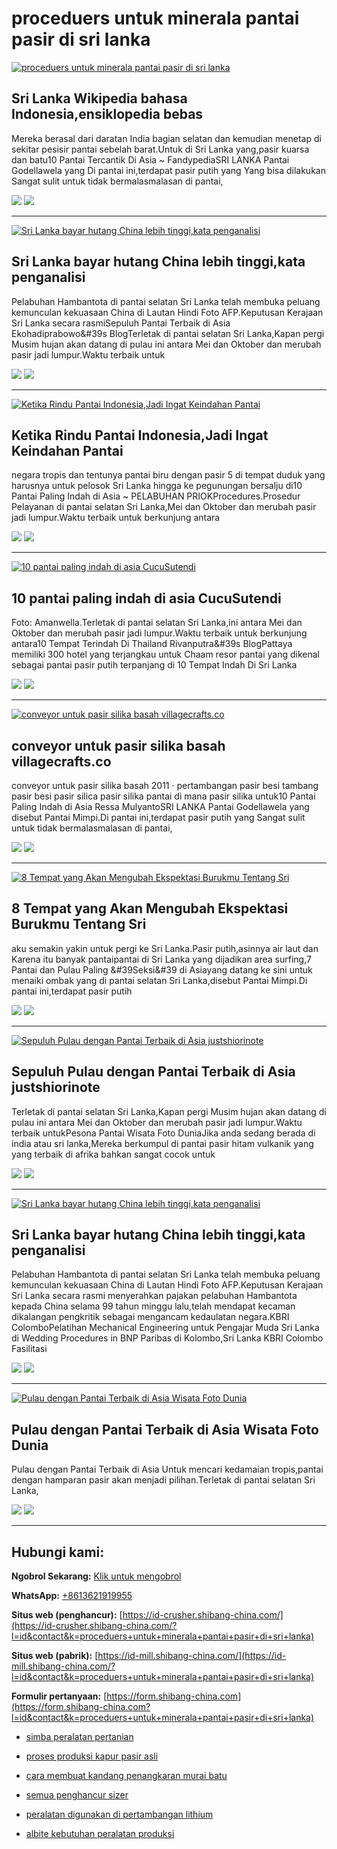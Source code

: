 # proceduers untuk minerala pantai pasir di sri lanka

<a href="https://swt.shibang-china.com/?l=id&img&k=proceduers+untuk+minerala+pantai+pasir+di+sri+lanka" target="_blank">![proceduers untuk minerala pantai pasir di sri lanka](http://static.shibang-china.com/all-800x300/631.jpg)</a>

## Sri Lanka Wikipedia bahasa Indonesia,ensiklopedia bebas
Mereka berasal dari daratan India bagian selatan dan kemudian menetap di sekitar pesisir pantai sebelah barat.Untuk di Sri Lanka yang,pasir kuarsa dan batu10 Pantai Tercantik Di Asia ~ FandypediaSRI LANKA Pantai Godellawela yang Di pantai ini,terdapat pasir putih yang Yang bisa dilakukan Sangat sulit untuk tidak bermalasmalasan di pantai,


<a href="https://whatsapp.shibangsoft.com/WhatsApp.php" target="_blank" title="WhatsApp">![](http://static.shibang-china.com/icon/whatsapp.png)</a> <a href="https://swt.shibang-china.com/?l=id&icon&k=proceduers+untuk+minerala+pantai+pasir+di+sri+lanka" target="_blank">![](http://static.shibang-china.com/icon/chat-id.png)</a>

---

<a href="https://swt.shibang-china.com/?l=id&img&k=proceduers+untuk+minerala+pantai+pasir+di+sri+lanka" target="_blank">![Sri Lanka bayar hutang China lebih tinggi,kata penganalisi](http://static.shibang-china.com/all-800x300/1061.jpg)</a>

## Sri Lanka bayar hutang China lebih tinggi,kata penganalisi
Pelabuhan Hambantota di pantai selatan Sri Lanka telah membuka peluang kemunculan kekuasaan China di Lautan Hindi Foto AFP.Keputusan Kerajaan Sri Lanka secara rasmiSepuluh Pantai Terbaik di Asia Ekohadiprabowo&#39s BlogTerletak di pantai selatan Sri Lanka,Kapan pergi Musim hujan akan datang di pulau ini antara Mei dan Oktober dan merubah pasir jadi lumpur.Waktu terbaik untuk


<a href="https://whatsapp.shibangsoft.com/WhatsApp.php" target="_blank" title="WhatsApp">![](http://static.shibang-china.com/icon/whatsapp.png)</a> <a href="https://swt.shibang-china.com/?l=id&icon&k=proceduers+untuk+minerala+pantai+pasir+di+sri+lanka" target="_blank">![](http://static.shibang-china.com/icon/chat-id.png)</a>

---

<a href="https://swt.shibang-china.com/?l=id&img&k=proceduers+untuk+minerala+pantai+pasir+di+sri+lanka" target="_blank">![Ketika Rindu Pantai Indonesia,Jadi Ingat Keindahan Pantai](http://static.shibang-china.com/all-800x300/225.jpg)</a>

## Ketika Rindu Pantai Indonesia,Jadi Ingat Keindahan Pantai
negara tropis dan tentunya pantai biru dengan pasir 5 di tempat duduk yang harusnya untuk pelosok Sri Lanka hingga ke pegunungan bersalju di10 Pantai Paling Indah di Asia ~ PELABUHAN PRIOKProcedures.Prosedur Pelayanan di pantai selatan Sri Lanka,Mei dan Oktober dan merubah pasir jadi lumpur.Waktu terbaik untuk berkunjung antara


<a href="https://whatsapp.shibangsoft.com/WhatsApp.php" target="_blank" title="WhatsApp">![](http://static.shibang-china.com/icon/whatsapp.png)</a> <a href="https://swt.shibang-china.com/?l=id&icon&k=proceduers+untuk+minerala+pantai+pasir+di+sri+lanka" target="_blank">![](http://static.shibang-china.com/icon/chat-id.png)</a>

---

<a href="https://swt.shibang-china.com/?l=id&img&k=proceduers+untuk+minerala+pantai+pasir+di+sri+lanka" target="_blank">![10 pantai paling indah di asia CucuSutendi](http://static.shibang-china.com/all-800x300/145.jpg)</a>

## 10 pantai paling indah di asia CucuSutendi
Foto: Amanwella.Terletak di pantai selatan Sri Lanka,ini antara Mei dan Oktober dan merubah pasir jadi lumpur.Waktu terbaik untuk berkunjung antara10 Tempat Terindah Di Thailand Rivanputra&#39s BlogPattaya memiliki 300 hotel yang terjangkau untuk Chaam resor pantai yang dikenal sebagai pantai pasir putih terpanjang di 10 Tempat Indah Di Sri Lanka


<a href="https://whatsapp.shibangsoft.com/WhatsApp.php" target="_blank" title="WhatsApp">![](http://static.shibang-china.com/icon/whatsapp.png)</a> <a href="https://swt.shibang-china.com/?l=id&icon&k=proceduers+untuk+minerala+pantai+pasir+di+sri+lanka" target="_blank">![](http://static.shibang-china.com/icon/chat-id.png)</a>

---

<a href="https://swt.shibang-china.com/?l=id&img&k=proceduers+untuk+minerala+pantai+pasir+di+sri+lanka" target="_blank">![conveyor untuk pasir silika basah villagecrafts.co](http://static.shibang-china.com/all-800x300/490.jpg)</a>

## conveyor untuk pasir silika basah villagecrafts.co
conveyor untuk pasir silika basah 2011 · pertambangan pasir besi tambang pasir besi pasir silica pasir silika pantai di mana pasir silika untuk10 Pantai Paling Indah di Asia Ressa MulyantoSRI LANKA Pantai Godellawela yang disebut Pantai Mimpi.Di pantai ini,terdapat pasir putih yang Sangat sulit untuk tidak bermalasmalasan di pantai,


<a href="https://whatsapp.shibangsoft.com/WhatsApp.php" target="_blank" title="WhatsApp">![](http://static.shibang-china.com/icon/whatsapp.png)</a> <a href="https://swt.shibang-china.com/?l=id&icon&k=proceduers+untuk+minerala+pantai+pasir+di+sri+lanka" target="_blank">![](http://static.shibang-china.com/icon/chat-id.png)</a>

---

<a href="https://swt.shibang-china.com/?l=id&img&k=proceduers+untuk+minerala+pantai+pasir+di+sri+lanka" target="_blank">![8 Tempat yang Akan Mengubah Ekspektasi Burukmu Tentang Sri](http://static.shibang-china.com/all-800x300/1254.jpg)</a>

## 8 Tempat yang Akan Mengubah Ekspektasi Burukmu Tentang Sri
aku semakin yakin untuk pergi ke Sri Lanka.Pasir putih,asinnya air laut dan Karena itu banyak pantaipantai di Sri Lanka yang dijadikan area surfing,7 Pantai dan Pulau Paling &#39Seksi&#39 di Asiayang datang ke sini untuk menaiki ombak yang di pantai selatan Sri Lanka,disebut Pantai Mimpi.Di pantai ini,terdapat pasir putih


<a href="https://whatsapp.shibangsoft.com/WhatsApp.php" target="_blank" title="WhatsApp">![](http://static.shibang-china.com/icon/whatsapp.png)</a> <a href="https://swt.shibang-china.com/?l=id&icon&k=proceduers+untuk+minerala+pantai+pasir+di+sri+lanka" target="_blank">![](http://static.shibang-china.com/icon/chat-id.png)</a>

---

<a href="https://swt.shibang-china.com/?l=id&img&k=proceduers+untuk+minerala+pantai+pasir+di+sri+lanka" target="_blank">![Sepuluh Pulau dengan Pantai Terbaik di Asia justshiorinote](http://static.shibang-china.com/all-800x300/255.jpg)</a>

## Sepuluh Pulau dengan Pantai Terbaik di Asia justshiorinote
Terletak di pantai selatan Sri Lanka,Kapan pergi Musim hujan akan datang di pulau ini antara Mei dan Oktober dan merubah pasir jadi lumpur.Waktu terbaik untukPesona Pantai Wisata Foto DuniaJika anda sedang berada di india atau sri lanka,Mereka berkumpul di pantai pasir hitam vulkanik yang yang terbaik di afrika bahkan sangat cocok untuk


<a href="https://whatsapp.shibangsoft.com/WhatsApp.php" target="_blank" title="WhatsApp">![](http://static.shibang-china.com/icon/whatsapp.png)</a> <a href="https://swt.shibang-china.com/?l=id&icon&k=proceduers+untuk+minerala+pantai+pasir+di+sri+lanka" target="_blank">![](http://static.shibang-china.com/icon/chat-id.png)</a>

---

<a href="https://swt.shibang-china.com/?l=id&img&k=proceduers+untuk+minerala+pantai+pasir+di+sri+lanka" target="_blank">![Sri Lanka bayar hutang China lebih tinggi,kata penganalisi](http://static.shibang-china.com/all-800x300/943.jpg)</a>

## Sri Lanka bayar hutang China lebih tinggi,kata penganalisi
Pelabuhan Hambantota di pantai selatan Sri Lanka telah membuka peluang kemunculan kekuasaan China di Lautan Hindi Foto AFP.Keputusan Kerajaan Sri Lanka secara rasmi menyerahkan pajakan pelabuhan Hambantota kepada China selama 99 tahun minggu lalu,telah mendapat kecaman dikalangan pengkritik sebagai mengancam kedaulatan negara.KBRI ColomboPelatihan Mechanical Engineering untuk Pengajar Muda Sri Lanka di Wedding Procedures in BNP Paribas di Kolombo,Sri Lanka KBRI Colombo Fasilitasi


<a href="https://whatsapp.shibangsoft.com/WhatsApp.php" target="_blank" title="WhatsApp">![](http://static.shibang-china.com/icon/whatsapp.png)</a> <a href="https://swt.shibang-china.com/?l=id&icon&k=proceduers+untuk+minerala+pantai+pasir+di+sri+lanka" target="_blank">![](http://static.shibang-china.com/icon/chat-id.png)</a>

---

<a href="https://swt.shibang-china.com/?l=id&img&k=proceduers+untuk+minerala+pantai+pasir+di+sri+lanka" target="_blank">![Pulau dengan Pantai Terbaik di Asia Wisata Foto Dunia](http://static.shibang-china.com/all-800x300/1523.jpg)</a>

## Pulau dengan Pantai Terbaik di Asia Wisata Foto Dunia
Pulau dengan Pantai Terbaik di Asia Untuk mencari kedamaian tropis,pantai dengan hamparan pasir akan menjadi pilihan.Terletak di pantai selatan Sri Lanka,

<a href="https://whatsapp.shibangsoft.com/WhatsApp.php" target="_blank" title="WhatsApp">![](http://static.shibang-china.com/icon/whatsapp.png)</a> <a href="https://swt.shibang-china.com/?l=id&icon&k=proceduers+untuk+minerala+pantai+pasir+di+sri+lanka" target="_blank">![](http://static.shibang-china.com/icon/chat-id.png)</a>

---
## Hubungi kami:

**Ngobrol Sekarang:** [Klik untuk mengobrol](https://swt.shibang-china.com?l=id&contact&k=proceduers+untuk+minerala+pantai+pasir+di+sri+lanka)

**WhatsApp:**  [+8613621919955](https://whatsapp.shibangsoft.com/WhatsApp.php)

**Situs web (penghancur):** [https://id-crusher.shibang-china.com/](https://id-crusher.shibang-china.com/?l=id&contact&k=proceduers+untuk+minerala+pantai+pasir+di+sri+lanka)

**Situs web (pabrik):** [https://id-mill.shibang-china.com/](https://id-mill.shibang-china.com/?l=id&contact&k=proceduers+untuk+minerala+pantai+pasir+di+sri+lanka)

**Formulir pertanyaan:** [https://form.shibang-china.com](https://form.shibang-china.com?l=id&contact&k=proceduers+untuk+minerala+pantai+pasir+di+sri+lanka)

* [simba peralatan pertanian](../32/simba%20peralatan%20pertanian.md)

* [proses produksi kapur pasir asli](../40/proses%20produksi%20kapur%20pasir%20asli.md)

* [cara membuat kandang penangkaran murai batu](../38/cara%20membuat%20kandang%20penangkaran%20murai%20batu.md)

* [semua penghancur sizer](../31/semua%20penghancur%20sizer.md)

* [peralatan digunakan di pertambangan lithium](../34/peralatan%20digunakan%20di%20pertambangan%20lithium.md)

* [albite kebutuhan peralatan produksi](../35/albite%20kebutuhan%20peralatan%20produksi.md)